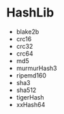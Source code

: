 # HashLib
- blake2b
- crc16
- crc32
- crc64
- md5
- murmurHash3
- ripemd160
- sha3
- sha512
- tigerHash
- xxHash64